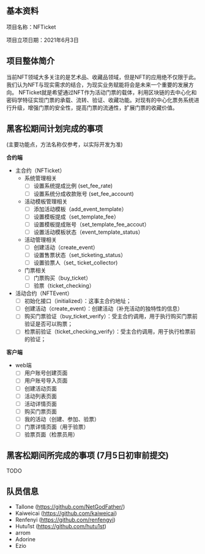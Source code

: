 ## 基本资料

项目名称：NFTicket

项目立项日期：2021年6月3日

## 项目整体简介

当前NFT领域大多关注的是艺术品、收藏品领域，但是NFT的应用绝不仅限于此。我们认为NFT与现实需求的结合，为现实业务赋能将会是未来一个重要的发展方向。
NFTicket就是希望通过NFT作为活动门票的载体，利用区块链的去中心化和密码学特征实现门票的承载、流转、验证、收藏功能。对现有的中心化票务系统进行升级，增强门票的安全性，提高门票的流通性，扩展门票的收藏价值。

## 黑客松期间计划完成的事项
(主要功能点，方法名称仅参考，以实际开发为准)

**合约端**
- 主合约（NFTicket）
  - 系统管理相关
     - [ ] 设置系统提成比例 (set_fee_rate)
     - [ ] 设置系统分成收款账号 (set_fee_account)
  - 活动模板管理相关
     - [ ] 添加活动模板（add_event_template）
     - [ ] 设置模板提成（set_template_fee）
     - [ ] 设置模板提成账号（set_template_fee_accout）
     - [ ] 设置活动模板状态（event_template_status）
  - 活动管理相关
     - [ ] 创建活动（create_event）
     - [ ] 设置售票状态（set_ticketing_status）
     - [ ] 设置验票人（set_ ticket_collector)
  - 门票相关
     - [ ] 门票购买（buy_ticket）
     - [ ] 验票（ticket_checking）
- 活动合约（NFTEvent）
   - [ ] 初始化接口（initialized）：这事主合约地址；
   - [ ] 创建活动（create_event）：创建活动（补充活动的独特性的信息）
   - [ ] 购买门票验证（buy_ticket_verify）：受主合约调用，用于执行购买门票前验证是否可以购票；
   - [ ] 检票前验证（ticket_checking_verify）：受主合约调用，用于执行检票前的验证；

**客户端**
 - web端
   - [ ] 用户账号创建页面
   - [ ] 用户账号导入页面
   - [ ] 创建活动页面
   - [ ] 活动列表页面
   - [ ] 活动详情页面
   - [ ] 购买门票页面
   - [ ] 我的活动（创建、参加、验票）
   - [ ] 门票详情页面（用于验票）
   - [ ] 验票页面（检票员用）

## 黑客松期间所完成的事项 (7月5日初审前提交)

TODO

## 队员信息

- Tallone (https://github.com/NetGodFather/)
- Kaiweicai (https://github.com/kaiweicai)
- Renfenyi (https://github.com/renfengyi)
- Hutu1st (https://github.com/hutu1st)
- arrom
- Adorine
- Ezio
